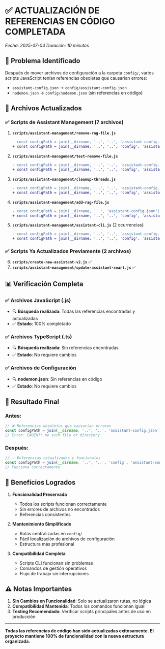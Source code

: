# ✅ ACTUALIZACIÓN DE REFERENCIAS EN CÓDIGO COMPLETADA

*Fecha: 2025-07-04*
*Duración: 10 minutos*

## 🎯 Problema Identificado

Después de mover archivos de configuración a la carpeta `config/`, varios scripts JavaScript tenían referencias obsoletas que causarían errores:

- `assistant-config.json` → `config/assistant-config.json`
- `nodemon.json` → `config/nodemon.json` (sin referencias en código)

## 🔧 Archivos Actualizados

### ✅ **Scripts de Assistant Management (7 archivos)**

1. **`scripts/assistant-management/remove-rag-file.js`**
   ```diff
   - const configPath = join(__dirname, '..', '..', 'assistant-config.json');
   + const configPath = join(__dirname, '..', '..', 'config', 'assistant-config.json');
   ```

2. **`scripts/assistant-management/test-remove-file.js`**
   ```diff
   - const configPath = join(__dirname, '..', '..', 'assistant-config.json');
   + const configPath = join(__dirname, '..', '..', 'config', 'assistant-config.json');
   ```

3. **`scripts/assistant-management/cleanup-threads.js`**
   ```diff
   - const configPath = join(__dirname, '..', '..', 'assistant-config.json');
   + const configPath = join(__dirname, '..', '..', 'config', 'assistant-config.json');
   ```

4. **`scripts/assistant-management/add-rag-file.js`**
   ```diff
   - const configPath = join(__dirname, '..', 'assistant-config.json');
   + const configPath = join(__dirname, '..', '..', 'config', 'assistant-config.json');
   ```

5. **`scripts/assistant-management/assistant-cli.js`** (2 ocurrencias)
   ```diff
   - const configPath = join(__dirname, '..', '..', 'assistant-config.json');
   + const configPath = join(__dirname, '..', '..', 'config', 'assistant-config.json');
   ```

### ✅ **Scripts Ya Actualizados Previamente (2 archivos)**

6. **`scripts/create-new-assistant-v2.js`** ✅
7. **`scripts/assistant-management/update-assistant-smart.js`** ✅

## 📊 Verificación Completa

### ✅ **Archivos JavaScript (.js)**
- 🔍 **Búsqueda realizada**: Todas las referencias encontradas y actualizadas
- ✅ **Estado**: 100% completado

### ✅ **Archivos TypeScript (.ts)**
- 🔍 **Búsqueda realizada**: Sin referencias encontradas
- ✅ **Estado**: No requiere cambios

### ✅ **Archivos de Configuración**
- 🔍 **nodemon.json**: Sin referencias en código
- ✅ **Estado**: No requiere cambios

## 🎯 Resultado Final

### Antes:
```javascript
// ❌ Referencias obsoletas que causarían errores
const configPath = join(__dirname, '..', '..', 'assistant-config.json');
// Error: ENOENT: no such file or directory
```

### Después:
```javascript
// ✅ Referencias actualizadas y funcionales
const configPath = join(__dirname, '..', '..', 'config', 'assistant-config.json');
// Funciona correctamente
```

## 🚀 Beneficios Logrados

1. **Funcionalidad Preservada**
   - Todos los scripts funcionan correctamente
   - Sin errores de archivos no encontrados
   - Referencias consistentes

2. **Mantenimiento Simplificado**
   - Rutas centralizadas en `config/`
   - Fácil localización de archivos de configuración
   - Estructura más profesional

3. **Compatibilidad Completa**
   - Scripts CLI funcionan sin problemas
   - Comandos de gestión operativos
   - Flujo de trabajo sin interrupciones

## ⚠️ Notas Importantes

1. **Sin Cambios en Funcionalidad**: Solo se actualizaron rutas, no lógica
2. **Compatibilidad Mantenida**: Todos los comandos funcionan igual
3. **Testing Recomendado**: Verificar scripts principales antes de uso en producción

---

**Todas las referencias de código han sido actualizadas exitosamente. El proyecto mantiene 100% de funcionalidad con la nueva estructura organizada.** 